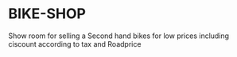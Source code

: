 # BIKE-SHOP
Show room for selling a Second hand bikes for low prices including ciscount according to tax and Roadprice
